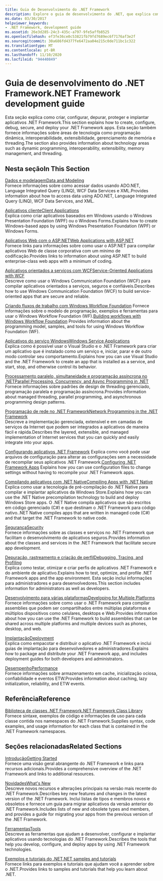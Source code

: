 ```yaml
---
title: Guia de Desenvolvimento do .NET Framework
description: Explore o guia de desenvolvimento do .NET, que explica como criar, configurar, depurar, proteger e implantar seus aplicativos .NET.
ms.date: 03/30/2017
helpviewer_keywords:
- .NET Framework, development guide
ms.assetid: 26e3d285-24c3-435c-a797-9fe5affb8525
ms.openlocfilehash: ef3fe36ce0c53821fb79fd7689ec6f7176af3e2f
ms.sourcegitcommit: 30a686fd4377fe6472aa04e215c0de711bc1c322
ms.translationtype: MT
ms.contentlocale: pt-BR
ms.lasthandoff: 11/10/2020
ms.locfileid: "94440849"
---
```

# <a name="net-framework-development-guide"></a><span data-ttu-id="78bfe-103">Guia de desenvolvimento do .NET Framework</span><span class="sxs-lookup"><span data-stu-id="78bfe-103">.NET Framework development guide</span></span>

<span data-ttu-id="78bfe-104">Esta seção explica como criar, configurar, depurar, proteger e implantar aplicativos .NET Framework.</span><span class="sxs-lookup"><span data-stu-id="78bfe-104">This section explains how to create, configure, debug, secure, and deploy your .NET Framework apps.</span></span> <span data-ttu-id="78bfe-105">Esta seção também fornece informações sobre áreas de tecnologia como programação dinâmica, interoperabilidade, extensibilidade, gerenciamento de memória e threading.</span><span class="sxs-lookup"><span data-stu-id="78bfe-105">The section also provides information about technology areas such as dynamic programming, interoperability, extensibility, memory management, and threading.</span></span>  
  
## <a name="in-this-section"></a><span data-ttu-id="78bfe-106">Nesta seção</span><span class="sxs-lookup"><span data-stu-id="78bfe-106">In This Section</span></span>
  
 [<span data-ttu-id="78bfe-107">Dados e modelagem</span><span class="sxs-lookup"><span data-stu-id="78bfe-107">Data and Modeling</span></span>](./data/index.md)  
 <span data-ttu-id="78bfe-108">Fornece informações sobre como acessar dados usando ADO.NET, Language Integrated Query (LINQ), WCF Data Services e XML.</span><span class="sxs-lookup"><span data-stu-id="78bfe-108">Provides information about how to access data using ADO.NET, Language Integrated Query (LINQ), WCF Data Services, and XML.</span></span>  
  
 [<span data-ttu-id="78bfe-109">Aplicativos cliente</span><span class="sxs-lookup"><span data-stu-id="78bfe-109">Client Applications</span></span>](develop-client-apps.md)  
 <span data-ttu-id="78bfe-110">Explica como criar aplicativos baseados em Windows usando o Windows Presentation Foundation (WPF) ou o Windows Forms.</span><span class="sxs-lookup"><span data-stu-id="78bfe-110">Explains how to create Windows-based apps by using Windows Presentation Foundation (WPF) or Windows Forms.</span></span>  
  
 [<span data-ttu-id="78bfe-111">Aplicativos Web com o ASP.NET</span><span class="sxs-lookup"><span data-stu-id="78bfe-111">Web Applications with ASP.NET</span></span>](develop-web-apps-with-aspnet.md)  
 <span data-ttu-id="78bfe-112">Fornece links para informações sobre como usar o ASP.NET para compilar aplicativos Web de classe corporativa com um mínimo de codificação.</span><span class="sxs-lookup"><span data-stu-id="78bfe-112">Provides links to information about using ASP.NET to build enterprise-class web apps with a minimum of coding.</span></span>  
  
 [<span data-ttu-id="78bfe-113">Aplicativos orientados a serviços com WCF</span><span class="sxs-lookup"><span data-stu-id="78bfe-113">Service-Oriented Applications with WCF</span></span>](./wcf/index.md)  
 <span data-ttu-id="78bfe-114">Descreve como usar o Windows Communication Foundation (WCF) para compilar aplicativos orientados a serviços, seguros e confiáveis.</span><span class="sxs-lookup"><span data-stu-id="78bfe-114">Describes how to use Windows Communication Foundation (WCF) to build service-oriented apps that are secure and reliable.</span></span>  
  
 <span data-ttu-id="78bfe-115">[Criando fluxos de trabalho com Windows Workflow Foundation](windows-workflow-foundation/index.md) Fornece informações sobre o modelo de programação, exemplos e ferramentas para usar o Windows Workflow Foundation (WF).</span><span class="sxs-lookup"><span data-stu-id="78bfe-115">[Building workflows with Windows Workflow Foundation](windows-workflow-foundation/index.md) Provides information about the programming model, samples, and tools for using Windows Workflow Foundation (WF).</span></span>  

 [<span data-ttu-id="78bfe-116">Aplicativos do serviço Windows</span><span class="sxs-lookup"><span data-stu-id="78bfe-116">Windows Service Applications</span></span>](./windows-services/index.md)  
 <span data-ttu-id="78bfe-117">Explica como é possível usar o Visual Studio e o .NET Framework para criar um aplicativo que é instalado como um serviço e, iniciar, parar e de outro modo controlar seu comportamento.</span><span class="sxs-lookup"><span data-stu-id="78bfe-117">Explains how you can use Visual Studio and the .NET Framework to create an app that is installed as a service, and start, stop, and otherwise control its behavior.</span></span>  
  
 [<span data-ttu-id="78bfe-118">Processamento paralelo, simultaneidade e programação assíncrona no .NET</span><span class="sxs-lookup"><span data-stu-id="78bfe-118">Parallel Processing, Concurrency, and Async Programming in .NET</span></span>](../standard/parallel-processing-and-concurrency.md)  
 <span data-ttu-id="78bfe-119">Fornece informações sobre padrões de design de threading gerenciado, programação paralela e programação assíncrona.</span><span class="sxs-lookup"><span data-stu-id="78bfe-119">Provides information about managed threading, parallel programming, and asynchronous programming design patterns.</span></span>  
  
 [<span data-ttu-id="78bfe-120">Programação de rede no .NET Framework</span><span class="sxs-lookup"><span data-stu-id="78bfe-120">Network Programming in the .NET Framework</span></span>](./network-programming/index.md)  
 <span data-ttu-id="78bfe-121">Descreve a implementação gerenciada, extensível e em camadas de serviços da Internet que podem ser integrados a aplicativos de maneira fácil e rápida.</span><span class="sxs-lookup"><span data-stu-id="78bfe-121">Describes the layered, extensible, and managed implementation of Internet services that you can quickly and easily integrate into your apps.</span></span>  
  
 <span data-ttu-id="78bfe-122">[Configurando aplicativos .NET Framework](configure-apps/index.md) Explica como você pode usar arquivos de configuração para alterar as configurações sem a necessidade de recompilar seus aplicativos .NET Framework.</span><span class="sxs-lookup"><span data-stu-id="78bfe-122">[Configuring .NET Framework Apps](configure-apps/index.md) Explains how you can use configuration files to change settings without having to recompile your .NET Framework apps.</span></span>  
  
 [<span data-ttu-id="78bfe-123">Compilando aplicativos com .NET Native</span><span class="sxs-lookup"><span data-stu-id="78bfe-123">Compiling Apps with .NET Native</span></span>](./net-native/index.md)  
 <span data-ttu-id="78bfe-124">Explica como usar a tecnologia de pré-compilação do .NET Native para compilar e implantar aplicativos da Windows Store.</span><span class="sxs-lookup"><span data-stu-id="78bfe-124">Explains how you can use the .NET Native precompilation technology to build and deploy Windows Store apps.</span></span> <span data-ttu-id="78bfe-125">O .NET Native compila aplicativos que são escritos em código gerenciado (C#) e que destinam o .NET Framework para código nativo.</span><span class="sxs-lookup"><span data-stu-id="78bfe-125">.NET Native compiles apps that are written in managed code (C#) and that target the .NET Framework to native code.</span></span>  
  
 [<span data-ttu-id="78bfe-126">Segurança</span><span class="sxs-lookup"><span data-stu-id="78bfe-126">Security</span></span>](../standard/security/index.md)  
 <span data-ttu-id="78bfe-127">Fornece informações sobre as classes e serviços no .NET Framework que facilitam o desenvolvimento de aplicativos seguros.</span><span class="sxs-lookup"><span data-stu-id="78bfe-127">Provides information about the classes and services in the .NET Framework that facilitate secure app development.</span></span>  
  
 [<span data-ttu-id="78bfe-128">Depuração, rastreamento e criação de perfil</span><span class="sxs-lookup"><span data-stu-id="78bfe-128">Debugging, Tracing, and Profiling</span></span>](./debug-trace-profile/index.md)  
 <span data-ttu-id="78bfe-129">Explica como testar, otimizar e criar perfis de aplicativos .NET Framework e do ambiente de aplicativo.</span><span class="sxs-lookup"><span data-stu-id="78bfe-129">Explains how to test, optimize, and profile .NET Framework apps and the app environment.</span></span> <span data-ttu-id="78bfe-130">Esta seção inclui informações para administradores e para desenvolvedores.</span><span class="sxs-lookup"><span data-stu-id="78bfe-130">This section includes information for administrators as well as developers.</span></span>  
  
 [<span data-ttu-id="78bfe-131">Desenvolvimento para várias plataformas</span><span class="sxs-lookup"><span data-stu-id="78bfe-131">Developing for Multiple Platforms</span></span>](./cross-platform/index.md)  
 <span data-ttu-id="78bfe-132">Fornece informações sobre como usar o .NET Framework para compilar assemblies que podem ser compartilhados entre múltiplas plataformas e múltiplos dispositivos como celulares, desktops e Web.</span><span class="sxs-lookup"><span data-stu-id="78bfe-132">Provides information about how you can use the .NET Framework to build assemblies that can be shared across multiple platforms and multiple devices such as phones, desktop, and web.</span></span>  
  
 [<span data-ttu-id="78bfe-133">Implantação</span><span class="sxs-lookup"><span data-stu-id="78bfe-133">Deployment</span></span>](./deployment/index.md)  
 <span data-ttu-id="78bfe-134">Explica como empacotar e distribuir o aplicativo .NET Framework e inclui guias de implantação para desenvolvedores e administradores.</span><span class="sxs-lookup"><span data-stu-id="78bfe-134">Explains how to package and distribute your .NET Framework app, and includes deployment guides for both developers and administrators.</span></span>  
  
 [<span data-ttu-id="78bfe-135">Desempenho</span><span class="sxs-lookup"><span data-stu-id="78bfe-135">Performance</span></span>](./performance/index.md)  
 <span data-ttu-id="78bfe-136">Fornece informações sobre armazenamento em cache, inicialização ociosa, confiabilidade e eventos ETW.</span><span class="sxs-lookup"><span data-stu-id="78bfe-136">Provides information about caching, lazy initialization, reliability, and ETW events.</span></span>  

## <a name="reference"></a><span data-ttu-id="78bfe-137">Referência</span><span class="sxs-lookup"><span data-stu-id="78bfe-137">Reference</span></span>  

 [<span data-ttu-id="78bfe-138">Biblioteca de classes .NET Framework</span><span class="sxs-lookup"><span data-stu-id="78bfe-138">.NET Framework Class Library</span></span>](../../api/index.md?view=netframework-4.7)  
 <span data-ttu-id="78bfe-139">Fornece sintaxe, exemplos de código e informações de uso para cada classe contida nos namespaces do .NET Framework.</span><span class="sxs-lookup"><span data-stu-id="78bfe-139">Supplies syntax, code examples, and usage information for each class that is contained in the .NET Framework namespaces.</span></span>  
  
## <a name="related-sections"></a><span data-ttu-id="78bfe-140">Seções relacionadas</span><span class="sxs-lookup"><span data-stu-id="78bfe-140">Related Sections</span></span>  

 [<span data-ttu-id="78bfe-141">Introdução</span><span class="sxs-lookup"><span data-stu-id="78bfe-141">Getting Started</span></span>](./get-started/index.md)  
 <span data-ttu-id="78bfe-142">Fornece uma visão geral abrangente do .NET Framework e links para recursos adicionais.</span><span class="sxs-lookup"><span data-stu-id="78bfe-142">Provides a comprehensive overview of the .NET Framework and links to additional resources.</span></span>  
  
 [<span data-ttu-id="78bfe-143">Novidades</span><span class="sxs-lookup"><span data-stu-id="78bfe-143">What's New</span></span>](./whats-new/index.md)  
 <span data-ttu-id="78bfe-144">Descreve novos recursos e alterações principais na versão mais recente do .NET Framework.</span><span class="sxs-lookup"><span data-stu-id="78bfe-144">Describes key new features and changes in the latest version of the .NET Framework.</span></span> <span data-ttu-id="78bfe-145">Inclui listas de tipos e membros novos e obsoletos e fornece um guia para migrar aplicativos da versão anterior do .NET Framework.</span><span class="sxs-lookup"><span data-stu-id="78bfe-145">Includes lists of new and obsolete types and members, and provides a guide for migrating your apps from the previous version of the .NET Framework.</span></span>  
  
 [<span data-ttu-id="78bfe-146">Ferramentas</span><span class="sxs-lookup"><span data-stu-id="78bfe-146">Tools</span></span>](./tools/index.md)  
 <span data-ttu-id="78bfe-147">Descreve as ferramentas que ajudam a desenvolver, configurar e implantar aplicativos usando tecnologias do .NET Framework.</span><span class="sxs-lookup"><span data-stu-id="78bfe-147">Describes the tools that help you develop, configure, and deploy apps by using .NET Framework technologies.</span></span>  
  
 [<span data-ttu-id="78bfe-148">Exemplos e tutoriais do .NET</span><span class="sxs-lookup"><span data-stu-id="78bfe-148">.NET samples and tutorials</span></span>](../samples-and-tutorials/index.md)  
 <span data-ttu-id="78bfe-149">Fornece links para exemplos e tutoriais que ajudam você a aprender sobre o .NET.</span><span class="sxs-lookup"><span data-stu-id="78bfe-149">Provides links to samples and tutorials that help you learn about .NET.</span></span>
